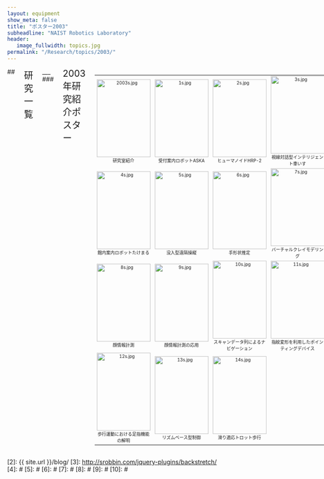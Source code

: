 ```yaml
---
layout: equipment
show_meta: false
title: "ポスター2003"
subheadline: "NAIST Robotics Laboratory"
header:
   image_fullwidth: topics.jpg
permalink: "/Research/topics/2003/"
---
```


<div class="row">
<div class="medium-4 medium-push-8 columns" markdown="1">

</div><!-- /.medium-4.columns -->

<div class="medium-8 medium-pull-4 columns" markdown="1">
## <span style="font-size: 150%">研究一覧</span>
___
### <span style="font-size: 150%">2003年研究紹介ポスター</span>
<div class="ie5"><table class="style_table" cellspacing="1" border="0"><tbody><tr><td class="style_td" style="text-align:center; font-size:10px; width:200px;"><a href="{{ site.url }}{{ site.baseurl }}/images/2003/2003.jpg" rel="nofollow"><img src="{{ site.url }}{{ site.baseurl }}/images/2003/2003s.jpg" alt="2003s.jpg" title="2003s.jpg" width="124" height="180" /></a><br class="spacer" />研究室紹介</td><td class="style_td" style="text-align:center; font-size:10px; width:200px;"><a href="{{ site.url }}{{ site.baseurl }}/images/2003/1.jpg" rel="nofollow"><img src="{{ site.url }}{{ site.baseurl }}/images/2003/1s.jpg" alt="1s.jpg" title="1s.jpg" width="124" height="180" /></a><br class="spacer" />受付案内ロボットASKA</td><td class="style_td" style="text-align:center; font-size:10px; width:200px;"><a href="{{ site.url }}{{ site.baseurl }}/images/2003/2.jpg" rel="nofollow"><img src="{{ site.url }}{{ site.baseurl }}/images/2003/2s.jpg" alt="2s.jpg" title="2s.jpg" width="124" height="180" /></a><br class="spacer" />ヒューマノイドHRP-2</td><td class="style_td" style="text-align:center; font-size:10px; width:200px;"><a href="{{ site.url }}{{ site.baseurl }}/images/2003/3.jpg" rel="nofollow"><img src="{{ site.url }}{{ site.baseurl }}/images/2003/3s.jpg" alt="3s.jpg" title="3s.jpg" width="124" height="180" /></a><br class="spacer" />視線対話型インテリジェント車いす</td></tr><tr><td class="style_td" style="text-align:center; font-size:10px; width:200px;"><a href="{{ site.url }}{{ site.baseurl }}/images/2003/4.jpg" rel="nofollow"><img src="{{ site.url }}{{ site.baseurl }}/images/2003/4s.jpg" alt="4s.jpg" title="4s.jpg" width="124" height="180" /></a><br class="spacer" />館内案内ロボットたけまる</td><td class="style_td" style="text-align:center; font-size:10px; width:200px;"><a href="{{ site.url }}{{ site.baseurl }}/images/2003/5.jpg" rel="nofollow"><img src="{{ site.url }}{{ site.baseurl }}/images/2003/5s.jpg" alt="5s.jpg" title="5s.jpg" width="124" height="180" /></a><br class="spacer" />没入型遠隔操縦</td><td class="style_td" style="text-align:center; font-size:10px; width:200px;"><a href="{{ site.url }}{{ site.baseurl }}/images/2003/6.jpg" rel="nofollow"><img src="{{ site.url }}{{ site.baseurl }}/images/2003/6s.jpg" alt="6s.jpg" title="6s.jpg" width="124" height="180" /></a><br class="spacer" />手形状推定</td><td class="style_td" style="text-align:center; font-size:10px; width:200px;"><a href="{{ site.url }}{{ site.baseurl }}/images/2003/7.jpg" rel="nofollow"><img src="{{ site.url }}{{ site.baseurl }}/images/2003/7s.jpg" alt="7s.jpg" title="7s.jpg" width="124" height="180" /></a><br class="spacer" />バーチャルクレイモデリング</td></tr><tr><td class="style_td" style="text-align:center; font-size:10px; width:200px;"><a href="{{ site.url }}{{ site.baseurl }}/images/2003/8.jpg" rel="nofollow"><img src="{{ site.url }}{{ site.baseurl }}/images/2003/8s.jpg" alt="8s.jpg" title="8s.jpg" width="124" height="180" /></a><br class="spacer" />顔情報計測</td><td class="style_td" style="text-align:center; font-size:10px; width:200px;"><a href="{{ site.url }}{{ site.baseurl }}/images/2003/9.jpg" rel="nofollow"><img src="{{ site.url }}{{ site.baseurl }}/images/2003/9s.jpg" alt="9s.jpg" title="9s.jpg" width="124" height="180" /></a><br class="spacer" />顔情報計測の応用</td><td class="style_td" style="text-align:center; font-size:10px; width:200px;"><a href="{{ site.url }}{{ site.baseurl }}/images/2003/10.jpg" rel="nofollow"><img src="{{ site.url }}{{ site.baseurl }}/images/2003/10s.jpg" alt="10s.jpg" title="10s.jpg" width="124" height="180" /></a><br class="spacer" />スキャンデータ列によるナビゲーション</td><td class="style_td" style="text-align:center; font-size:10px; width:200px;"><a href="{{ site.url }}{{ site.baseurl }}/images/2003/11.jpg" rel="nofollow"><img src="{{ site.url }}{{ site.baseurl }}/images/2003/11s.jpg" alt="11s.jpg" title="11s.jpg" width="124" height="180" /></a><br class="spacer" />指紋変形を利用したポインティングデバイス</td></tr><tr><td class="style_td" style="text-align:center; font-size:10px; width:200px;"><a href="{{ site.url }}{{ site.baseurl }}/images/2003/12.jpg" rel="nofollow"><img src="{{ site.url }}{{ site.baseurl }}/images/2003/12s.jpg" alt="12s.jpg" title="12s.jpg" width="124" height="180" /></a><br class="spacer" />歩行運動における足指機能の解明</td><td class="style_td" style="text-align:center; font-size:10px; width:200px;"><a href="{{ site.url }}{{ site.baseurl }}/images/2003/13.jpg" rel="nofollow"><img src="{{ site.url }}{{ site.baseurl }}/images/2003/13s.jpg" alt="13s.jpg" title="13s.jpg" width="124" height="180" /></a><br class="spacer" />リズムベース型制御</td><td class="style_td" style="text-align:center; font-size:10px; width:200px;"><a href="{{ site.url }}{{ site.baseurl }}/images/2003/14.jpg" rel="nofollow"><img src="{{ site.url }}{{ site.baseurl }}/images/2003/14s.jpg" alt="14s.jpg" title="14s.jpg" width="124" height="180" /></a><br class="spacer" />滑り適応トロット歩行</td></tr></tbody></table></div>  
</div>

</div><!-- /.row -->


 [1]: http://kramdown.gettalong.org/converter/html.html#toc
 [2]: {{ site.url }}/blog/
 [3]: http://srobbin.com/jquery-plugins/backstretch/
 [4]: #
 [5]: #
 [6]: #
 [7]: #
 [8]: #
 [9]: #
 [10]: #
